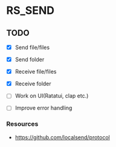 # RS_SEND

## TODO
- [x] Send file/files
- [x] Send folder
- [x] Receive file/files
- [x] Receive folder
- [ ] Work on UI(Ratatui, clap etc.)
- [ ] Improve error handling


### Resources
- https://github.com/localsend/protocol
